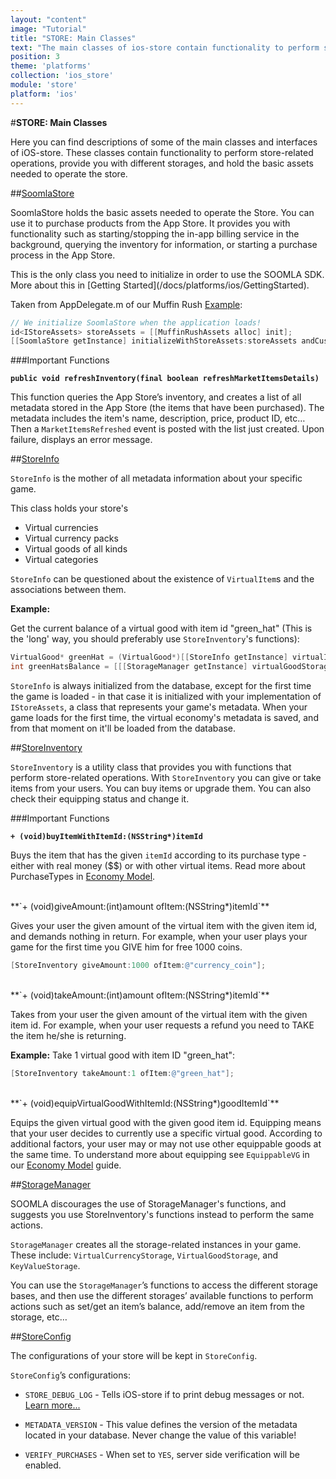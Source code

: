 ```yaml
---
layout: "content"
image: "Tutorial"
title: "STORE: Main Classes"
text: "The main classes of ios-store contain functionality to perform store-related operations, provide you with different storages, and hold the basic assets needed to operate the store."
position: 3
theme: 'platforms'
collection: 'ios_store'
module: 'store'
platform: 'ios'
---
```


#**STORE: Main Classes**

Here you can find descriptions of some of the main classes and interfaces of iOS-store. These classes contain functionality to perform store-related operations, provide you with different storages, and hold the basic assets needed to operate the store.

##[SoomlaStore](https://github.com/soomla/ios-store/blob/master/SoomlaiOSStore/SoomlaStore.h)

SoomlaStore holds the basic assets needed to operate the Store. You can use it to purchase products from the App Store. It provides you with functionality such as starting/stopping the in-app billing service in the background, querying the inventory for information, or starting a purchase process in the App Store.

<div class="info-box">This is the only class you need to initialize in order to use the SOOMLA SDK. More about this in [Getting Started](/docs/platforms/ios/GettingStarted).</div>

Taken from AppDelegate.m of our Muffin Rush [Example](https://github.com/soomla/ios-store/tree/master/SoomlaiOSStoreExample/SoomlaiOSStoreExample):

``` objectivec
// We initialize SoomlaStore when the application loads!
id<IStoreAssets> storeAssets = [[MuffinRushAssets alloc] init];
[[SoomlaStore getInstance] initializeWithStoreAssets:storeAssets andCustomSecret:@"ChangeMe!!!"];
```

###Important Functions

**`public void refreshInventory(final boolean refreshMarketItemsDetails)`**

This function queries the App Store’s inventory, and creates a list of all metadata stored in the App Store (the items that have been purchased). The metadata includes the item's name, description, price, product ID, etc… Then a `MarketItemsRefreshed` event is posted with the list just created. Upon failure, displays an error message.

##[StoreInfo](https://github.com/soomla/ios-store/blob/master/SoomlaiOSStore/data/StoreInfo.h)

`StoreInfo` is the mother of all metadata information about your specific game.

This class holds your store's

- Virtual currencies
- Virtual currency packs
- Virtual goods of all kinds
- Virtual categories

`StoreInfo` can be questioned about the existence of `VirtualItem`s and the associations between them.

**Example:**

Get the current balance of a virtual good with item id "green_hat" (This is the 'long' way, you should preferably use `StoreInventory`'s functions):

``` objectivec
VirtualGood* greenHat = (VirtualGood*)[[StoreInfo getInstance] virtualItemWithId:@"green_hat"];
int greenHatsBalance = [[[StorageManager getInstance] virtualGoodStorage] balanceForItem:greenHat];
```

`StoreInfo` is always initialized from the database, except for the first time the game is loaded - in that case it is initialized with your implementation of `IStoreAssets`, a class that represents your game's metadata. When your game loads for the first time, the virtual economy's metadata is saved, and from that moment on it'll be loaded from the database.

##[StoreInventory](https://github.com/soomla/ios-store/blob/master/SoomlaiOSStore/StoreInventory.h)

`StoreInventory` is a utility class that provides you with functions that perform store-related operations. With `StoreInventory` you can give or take items from your users. You can buy items or upgrade them. You can also check their equipping status and change it.

###Important Functions

**`+ (void)buyItemWithItemId:(NSString*)itemId`**

Buys the item that has the given `itemId` according to its purchase type - either with real money ($$) or with other virtual items. Read more about PurchaseTypes in [Economy Model](/docs/platforms/ios/EconomyModel).

<br>
**`+ (void)giveAmount:(int)amount ofItem:(NSString*)itemId`**

Gives your user the given amount of the virtual item with the given item id, and demands nothing in return. For example, when your user plays your game for the first time you GIVE him for free 1000 coins.

``` objectivec
[StoreInventory giveAmount:1000 ofItem:@"currency_coin"];
```

<br>
**`+ (void)takeAmount:(int)amount ofItem:(NSString*)itemId`**

Takes from your user the given amount of the virtual item with the given item id. For example, when your user requests a refund you need to TAKE the item he/she is returning.

**Example:** Take 1 virtual good with item ID "green_hat":

``` objectivec
[StoreInventory takeAmount:1 ofItem:@"green_hat"];
```

<br>
**`+ (void)equipVirtualGoodWithItemId:(NSString*)goodItemId`**

Equips the given virtual good with the given good item id. Equipping means that your user decides to currently use a specific virtual good. According to additional factors, your user may or may not use other equippable goods at the same time. To understand more about equipping see `EquippableVG` in our [Economy Model](/docs/platforms/ios/EconomyModel#virtual-goods) guide.

##[StorageManager](https://github.com/soomla/ios-store/blob/master/SoomlaiOSStore/data/StorageManager.h)

<div class="warning-box">SOOMLA discourages the use of StorageManager's functions, and suggests you use StoreInventory's functions instead to perform the same actions.</div>

`StorageManager` creates all the storage-related instances in your game. These include: `VirtualCurrencyStorage`, `VirtualGoodStorage`, and `KeyValueStorage`.

You can use the `StorageManager`’s functions to access the different storage bases, and then use the different storages’ available functions to perform actions such as set/get an item’s balance, add/remove an item from the storage, etc…

##[StoreConfig](https://github.com/soomla/ios-store/blob/master/SoomlaiOSStore/StoreConfig.h)

The configurations of your store will be kept in `StoreConfig`.

`StoreConfig`’s configurations:

- `STORE_DEBUG_LOG` - Tells iOS-store if to print debug messages or not. [Learn more...](/docs/platforms/ios/Debugging)

- `METADATA_VERSION` - This value defines the version of the metadata located in your database. Never change the value of this variable!

- `VERIFY_PURCHASES` - When set to `YES`, server side verification will be enabled.
